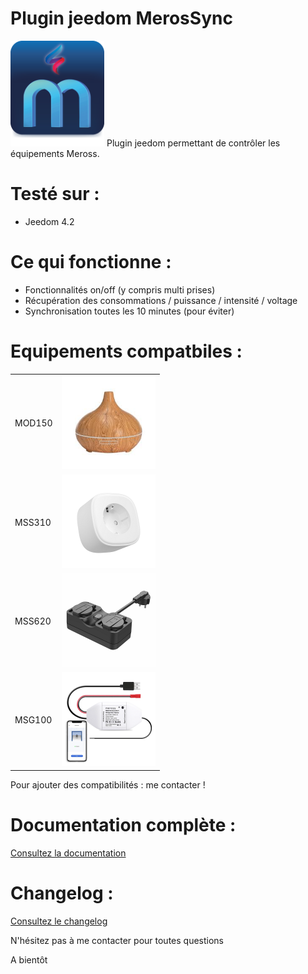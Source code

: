 Plugin jeedom MerosSync
========================
<img src="docs/images/MerosSync_icon.png" width="150" />
Plugin jeedom permettant de contrôler les équipements Meross.

# Testé sur :
- Jeedom 4.2

# Ce qui fonctionne :
- Fonctionnalités on/off (y compris multi prises)
- Récupération des consommations / puissance / intensité / voltage
- Synchronisation toutes les 10 minutes (pour éviter)

# Equipements compatbiles :

<table>
  <tr>
    <td>MOD150</td>
    <td><img src="desktop/images/mod150.png" width=150 /></td>
  </tr>
  <tr>
    <td>MSS310</td>
    <td><img src="desktop/images/mss310.png" width=150 /></td>
  </tr>
  <tr>
    <td>MSS620</td>
    <td><img src="desktop/images/mss620.png" width=150 /></td>
  </tr>
  <tr>
    <td>MSG100</td>
    <td><img src="desktop/images/msg100.png" width=150 /></td>
  </tr>
</table>

Pour ajouter des compatibilités : me contacter !

# Documentation complète :
[Consultez la documentation](https://www.gowa.fr/plugin-jeedom)

# Changelog :
[Consultez le changelog](docs/fr_FR/changelog.md)


N'hésitez pas à me contacter pour toutes questions

A bientôt
